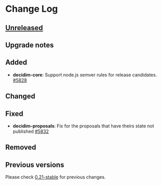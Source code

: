 # Change Log

## [Unreleased](https://github.com/decidim/decidim/tree/HEAD)

## Upgrade notes

## Added

- **decidim-core**: Support node.js semver rules for release candidates. [#5828](https://github.com/decidim/decidim/pull/5828)

## Changed

## Fixed

- **decidim-proposals**: Fix for the proposals that have theirs state not published [#5832](https://github.com/decidim/decidim/pull/5832)

## Removed

## Previous versions

Please check [0.21-stable](https://github.com/decidim/decidim/blob/0.21-stable/CHANGELOG.md) for previous changes.

